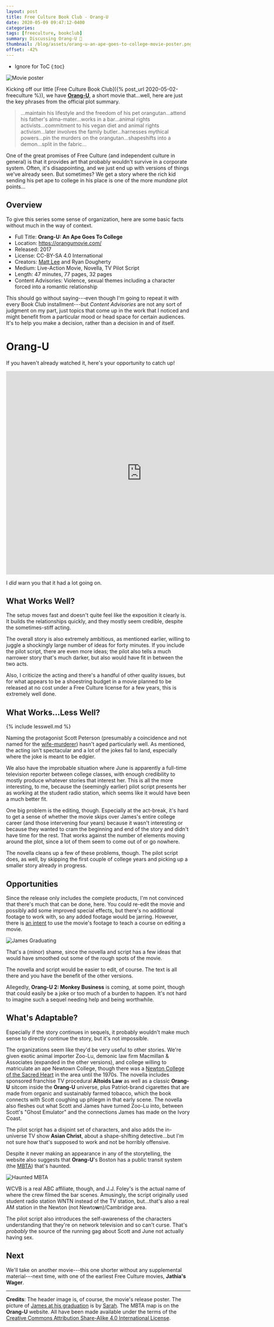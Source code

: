 ```yaml
---
layout: post
title: Free Culture Book Club - Orang-U
date: 2020-05-09 09:47:12-0400
categories:
tags: [freeculture, bookclub]
summary: Discussing Orang-U 🦧
thumbnail: /blog/assets/orang-u-an-ape-goes-to-college-movie-poster.png
offset: -42%
---
```


* Ignore for ToC
{:toc}

![Movie poster](/blog/assets/orang-u-an-ape-goes-to-college-movie-poster.png "Movie poster")

Kicking off our little [Free Culture Book Club]({% post_url 2020-05-02-freeculture %}), we have [**Orang-U**](https://orangumovie.com/), a short movie that...well, here are just the key phrases from the official plot summary.

 > ...maintain his lifestyle and the freedom of his pet orangutan...attend his father's alma-mater...works in a bar...animal rights activists...commitment to his vegan diet and animal rights activism...later involves the family butler...harnesses mythical powers...pin the murders on the orangutan...shapeshifts into a demon...split in the fabric...

One of the great promises of Free Culture (and independent culture in general) is that it provides art that probably wouldn't survive in a corporate system.  Often, it's disappointing, and we just end up with versions of things we've already seen.  But sometimes?  We get a story where the rich kid sending his pet ape to college in his place is one of the more *mundane* plot points...

## Overview

To give this series some sense of organization, here are some basic facts without much in the way of context.

 * Full Title:  **Orang-U: An Ape Goes To College**
 * Location:  <https://orangumovie.com/>
 * Released:  2017
 * License:  CC-BY-SA 4.0 International
 * Creators:  [Matt Lee](https://mat.tl/) and Ryan Dougherty
 * Medium:  Live-Action Movie, Novella, TV Pilot Script
 * Length:  47 minutes, 77 pages, 32 pages
 * Content Advisories:  Violence, sexual themes including a character forced into a romantic relationship

This should go without saying---even though I'm going to repeat it with every Book Club installment---but *Content Advisories* are not any sort of judgment on my part, just topics that come up in the work that I noticed and might benefit from a particular mood or head space for certain audiences.  It's to help you make a decision, rather than a decision in and of itself.

# Orang-U

If you haven't already watched it, here's your opportunity to catch up!

<iframe
  src="https://archive.org/embed/orangumovie"
  width="740"
  height="555"
  frameborder="0"
  webkitallowfullscreen="true"
  mozallowfullscreen="true"
  allowfullscreen
>
</iframe>

I *did* warn you that it had a lot going on.

## What Works Well?

The setup moves fast and doesn't quite feel like the exposition it clearly is.  It builds the relationships quickly, and they mostly seem credible, despite the sometimes-stiff acting.

The overall story is also extremely ambitious, as mentioned earlier, willing to juggle a shockingly large number of ideas for forty minutes.  If you include the pilot script, there are even more ideas; the pilot also tells a much narrower story that's much darker, but also would have fit in between the two acts.

Also, I criticize the acting and there's a handful of other quality issues, but for what appears to be a shoestring budget in a movie planned to be released at no cost under a Free Culture license for a few years, this is extremely well done.

## What Works...Less Well?

{% include lesswell.md %}

Naming the protagonist Scott Peterson (presumably a coincidence and not named for the [wife-murderer](https://en.wikipedia.org/wiki/Scott_Peterson)) hasn't aged particularly well.  As mentioned, the acting isn't spectacular and a lot of the jokes fail to land, especially where the joke is meant to be edgier.

We also have the improbable situation where June is apparently a full-time television reporter between college classes, with enough credibility to mostly produce whatever stories that interest her.  This is all the more interesting, to me, because the (seemingly earlier) pilot script presents her as working at the student radio station, which seems like it would have been a much better fit.

One big problem is the editing, though.  Especially at the act-break, it's hard to get a sense of whether the movie skips over James's entire college career (and those intervening four years) because it wasn't interesting or because they wanted to cram the beginning and end of the story and didn't have time for the rest.  That works against the number of elements moving around the plot, since a lot of them seem to come out of or go nowhere.

The novella cleans up a few of these problems, though.  The pilot script does, as well, by skipping the first couple of college years and picking up a smaller story already in progress.

## Opportunities

Since the release only includes the complete products, I'm not convinced that there's much that can be done, here.  You could re-edit the movie and possibly add some improved special effects, but there's no additional footage to work with, so any added footage would be jarring.  However, there is [an intent](https://monkeymovie.org/) to use the movie's footage to teach a course on editing a movie.

![James Graduating](/blog/assets/orang-u-james.png "James Graduating")

That's a (minor) shame, since the novella and script has a few ideas that would have smoothed out some of the rough spots of the movie.

The novella and script would be easier to edit, of course.  The text is all there and you have the benefit of the other versions.

Allegedly, **Orang-U 2: Monkey Business** is coming, at some point, though that could easily be a joke or too much of a burden to happen.  It's not hard to imagine such a sequel needing help and being worthwhile.

## What's Adaptable?

Especially if the story continues in sequels, it probably wouldn't make much sense to directly continue the story, but it's not impossible.

The organizations seem like they'd be very useful to other stories.  We're given exotic animal importer Zoo-Lu, demonic law firm Macmillan & Associates (expanded in the other versions), and college willing to matriculate an ape Newtown College, though there was a [Newton College of the Sacred Heart](https://en.wikipedia.org/wiki/Newton_College_of_the_Sacred_Heart) in the area until the 1970s.  The novella includes sponsored franchise TV procedural **Altoids Law** as well as a classic **Orang-U** sitcom inside the **Orang-U** universe, plus Patriot-brand cigarettes that are made from organic and sustainably farmed tobacco, which the book connects with Scott coughing up phlegm in that early scene.  The novella also fleshes out what Scott and James have turned Zoo-Lu into, between Scott's "Ghost Emulator" and the connections James has made on the Ivory Coast.

The pilot script has a disjoint set of characters, and also adds the in-universe TV show **Asian Christ**, about a shape-shifting detective...but I'm not sure how that's supposed to work and not be horribly offensive.

Despite it never making an appearance in any of the storytelling, the website also suggests that **Orang-U**'s Boston has a public transit system (the [MBTA](https://en.wikipedia.org/wiki/Massachusetts_Bay_Transportation_Authority)) that's haunted.

![Haunted MBTA](/blog/assets/orang-u-mbta-med.png "Haunted MBTA")

WCVB is a real ABC affiliate, though, and J.J. Foley's is the actual name of where the crew filmed the bar scenes.  Amusingly, the script originally used student radio station WNTN instead of the TV station, but...that's also a real AM station in the Newton (not Newto**w**n)/Cambridge area.

The pilot script also introduces the self-awareness of the characters understanding that they're on network television and so can't curse.  That's *probably* the source of the running gag about Scott and June not actually having sex.

## Next

We'll take on another movie---this one shorter without any supplemental material---next time, with one of the earliest Free Culture movies, **Jathia's Wager**.

* * *

**Credits**:  The header image is, of course, the movie's release poster.  The picture of [James at his graduation](https://www.instagram.com/p/BfYphpoD0UQ/) is by [Sarah](https://www.instagram.com/taekwondogirl/).  The MBTA map is on the **Orang-U** website.  All have been made available under the terms of the [Creative Commons Attribution Share-Alike 4.0 International License](https://creativecommons.org/licenses/by-sa/4.0/).
